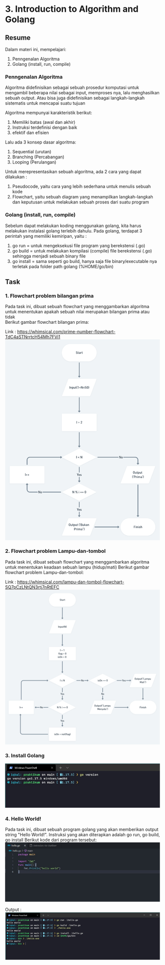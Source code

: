 # 3. Introduction to Algorithm and Golang

## Resume
Dalam materi ini, mempelajari:
1. Penngenalan Algoritma
2. Golang (install, run, compile)

### Penngenalan Algoritma
Algoritma didefinisikan sebagai sebuah prosedur komputasi untuk mengambil beberapa nilai sebagai input, memproses nya, lalu menghasilkan sebuah output. Atau bisa juga didefinisikan sebagai langkah-langkah sistematis untuk mencapai suatu tujuan  

Algoritma mempunyai karakteristik berikut:
1. Memiliki batas (awal dan akhir)
2. Instruksi terdefinisi dengan baik
3. efektif dan efisien

Lalu ada 3 konsep dasar algoritma:
1. Sequential (urutan)
2. Branching (Percabangan)
3. Looping (Perulangan)

Untuk merepresentasikan sebuah algoritma, ada 2 cara yang dapat dilakukan :  
1. Pseudocode, yaitu cara yang lebih sederhana untuk menulis sebuah kode
2. Flowchart, yaitu sebuah diagram yang menampilkan langkah-langkah dan keputusan untuk melakukan sebuah proses dari suatu program

### Golang (install, run, compile)
Sebelum dapat melakukan koding menggunakan golang, kita harus melakukan instalasi golang terlebih dahulu. Pada golang, terdapat 3 perintah yang memiliki kemiripan, yaitu :
1. go run = untuk mengeksekusi file program yang berekstensi (.go)
2. go build = untuk melakukan kompilasi (compile) file berekstensi (.go) sehingga menjadi sebuah binary file
3. go install = sama seperti go build, hanya saja file binary/executable nya terletak pada folder path golang (%HOME/go/bin)

## Task
### 1. Flowchart problem bilangan prima
Pada task ini, dibuat sebuah flowchart yang menggambarkan algoritma untuk menentukan apakah sebuah nilai merupakan bilangan prima atau tidak  
Berikut gambar flowchart bilangan prima:  

Link : https://whimsical.com/prime-number-flowchart-TdC4aSTNrrtcH54Mh7FVi1  
![bilangan-prima](./screenshots/prime-number_flowchart.png)  

### 2. Flowchart problem Lampu-dan-tombol
Pada task ini, dibuat sebuah flowchart yang menggambarkan algoritma untuk menentukan keadaan sebuah lampu (hidup/mati) 
Berikut gambar flowchart problem Lampu-dan-tombol:

Link : https://whimsical.com/lampu-dan-tombol-flowchart-SQ7pCzLNtQN3rtj7nRtEFC
![lampu-dan-tombol](./screenshots/lampu-dan-tombol_flowchart.png)  

### 3. Install Golang  
![gp-install](./screenshots/go_install.jpg)  

### 4. Hello World!  
Pada task ini, dibuat sebuah program golang yang akan memberikan output string "Hello World!". Instruksi yang akan diterapkan adalah go run, go build, go install
Berikut kode dari program tersebut: 
![gp-run](./screenshots/go_vscode.jpg)  

Output :
![gp-hello](./screenshots/go_hello.jpg)  
